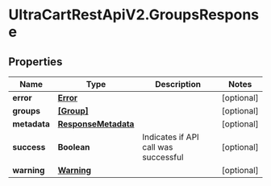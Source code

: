 # UltraCartRestApiV2.GroupsResponse

## Properties

Name | Type | Description | Notes
------------ | ------------- | ------------- | -------------
**error** | [**Error**](Error.md) |  | [optional] 
**groups** | [**[Group]**](Group.md) |  | [optional] 
**metadata** | [**ResponseMetadata**](ResponseMetadata.md) |  | [optional] 
**success** | **Boolean** | Indicates if API call was successful | [optional] 
**warning** | [**Warning**](Warning.md) |  | [optional] 


